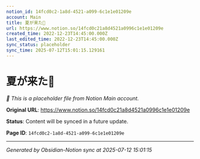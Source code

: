 ```yaml
---
notion_id: 14fcd0c2-1a8d-4521-a099-6c1e1e01209e
account: Main
title: 夏が来た🌻
url: https://www.notion.so/14fcd0c21a8d4521a0996c1e1e01209e
created_time: 2022-12-23T14:45:00.000Z
last_edited_time: 2022-12-23T14:45:00.000Z
sync_status: placeholder
sync_time: 2025-07-12T15:01:15.129161
---
```


# 夏が来た🌻

*🔄 This is a placeholder file from Notion Main account.*

**Original URL**: https://www.notion.so/14fcd0c21a8d4521a0996c1e1e01209e

**Status**: Content will be synced in a future update.

**Page ID**: `14fcd0c2-1a8d-4521-a099-6c1e1e01209e`

---

*Generated by Obsidian-Notion sync at 2025-07-12 15:01:15*
